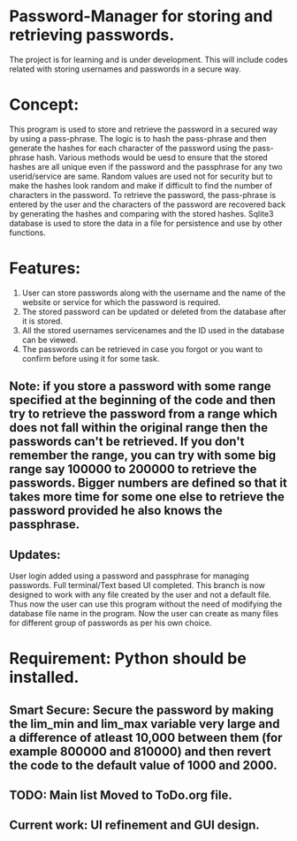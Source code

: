 # Password-Manager for storing and retrieving passwords.
The project is for learning and is under development.
This will include codes related with storing usernames and passwords in a secure way.
# Concept:
This program is used to store and retrieve the password in a secured way by using a pass-phrase.
The logic is to hash the pass-phrase and then generate the hashes for each character of the password using the pass-phrase hash.
Various methods would be uesd to ensure that the stored hashes are all unique even if the password and the passphrase for any two userid/service are same.
Random values are used not for security but to make the hashes look random and make if difficult to find the number of characters in the password.
To retrieve the password, the pass-phrase is entered by the user and the characters of the password are recovered back by generating the 
hashes and comparing with the stored hashes.
Sqlite3 database is used to store the data in a file for persistence and use by other functions. 

# Features:
 1. User can store passwords along with the username and the name of the website or service for which the password is required.
 2. The stored password can be updated or deleted from the database after it is stored.
 3. All the stored usernames servicenames and the ID used in the database can be viewed.
 4. The passwords can be retrieved in case you forgot or you want to confirm before using it for some task.
 
## Note: if you store a password with some range specified at the beginning of the code and then try to retrieve the password from a range which does not fall within the original range then the passwords can't be retrieved. If you don't remember the range, you can try with some big range say 100000 to 200000 to retrieve the passwords. Bigger numbers are defined so that it takes more time for some one else to retrieve the password provided he also knows the passphrase.

## Updates:
User login added using a password and passphrase for managing passwords.
Full terminal/Text based UI completed.
This branch is now designed to work with any file created by the user and not a default file. Thus now the user can use this program without the need of modifying the database file name in the program.
Now the user can create as many files for different group of passwords as per his own choice.

# Requirement: Python should be installed.
## Smart Secure: Secure the password by making the lim_min and lim_max variable very large and a difference of atleast 10,000 between them (for example 800000 and 810000) and then revert the code to the default value of 1000 and 2000.
## TODO: Main list Moved to ToDo.org file. 
## Current work: UI refinement and GUI design.





